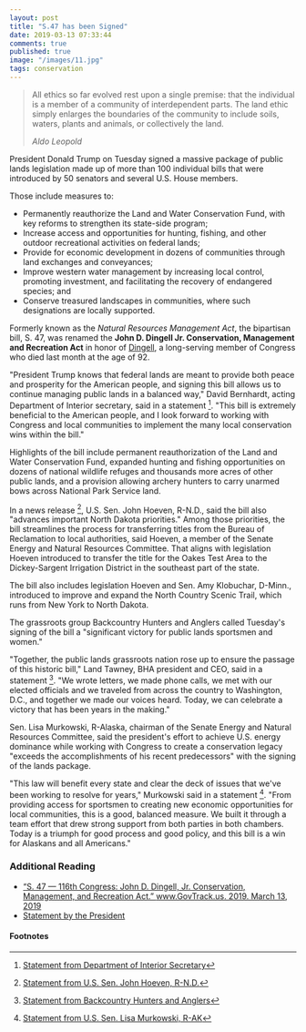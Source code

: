 ```yaml
---
layout: post
title: "S.47 has been Signed"
date: 2019-03-13 07:33:44
comments: true
published: true
image: "/images/11.jpg"
tags: conservation
---
```


> All ethics so far evolved rest upon a single premise: that the individual is
> a member of a community of interdependent parts. The land ethic simply
> enlarges the boundaries of the community to include soils, waters, plants and
> animals, or collectively the land.
>
> <cite>Aldo Leopold</cite>

President Donald Trump on Tuesday signed a massive package of public lands legislation made up of more than 100 individual bills that were introduced by 50 senators and several U.S. House members.

Those include measures to:

- Permanently reauthorize the Land and Water Conservation Fund, with key reforms to strengthen its state-side program;
- Increase access and opportunities for hunting, fishing, and other outdoor recreational activities on federal lands;
- Provide for economic development in dozens of communities through land exchanges and conveyances;
- Improve western water management by increasing local control, promoting investment, and facilitating the recovery of endangered species; and
- Conserve treasured landscapes in communities, where such designations are locally supported.

Formerly known as the _Natural Resources Management Act_, the bipartisan bill, S. 47, was renamed the **John D. Dingell Jr. Conservation, Management and Recreation Act** in honor of [Dingell](https://en.wikipedia.org/wiki/John_Dingell), a long-serving member of Congress who died last month at the age of 92.

"President Trump knows that federal lands are meant to provide both peace and prosperity for the American people, and signing this bill allows us to continue managing public lands in a balanced way," David Bernhardt, acting Department of Interior secretary, said in a statement [^1]. "This bill is extremely beneficial to the American people, and I look forward to working with Congress and local communities to implement the many local conservation wins within the bill."

[^1]: [Statement from Department of Interior Secretary](https://www.doi.gov/pressreleases/bernhardt-applauds-signing-bipartisan-public-lands-bill)

Highlights of the bill include permanent reauthorization of the Land and Water Conservation Fund, expanded hunting and fishing opportunities on dozens of national wildlife refuges and thousands more acres of other public lands, and a provision allowing archery hunters to carry unarmed bows across National Park Service land.

In a news release [^2], U.S. Sen. John Hoeven, R-N.D., said the bill also "advances important North Dakota priorities." Among those priorities, the bill streamlines the process for transferring titles from the Bureau of Reclamation to local authorities, said Hoeven, a member of the Senate Energy and Natural Resources Committee. That aligns with legislation Hoeven introduced to transfer the title for the Oakes Test Area to the Dickey-Sargent Irrigation District in the southeast part of the state.

[^2]: [Statement from U.S. Sen. John Hoeven, R-N.D.](https://www.hoeven.senate.gov/news/news-releases/hoeven-president-signs-bipartisan-lands-package-into-law2019)

The bill also includes legislation Hoeven and Sen. Amy Klobuchar, D-Minn., introduced to improve and expand the North Country Scenic Trail, which runs from New York to North Dakota.

The grassroots group Backcountry Hunters and Anglers called Tuesday's signing of the bill a "significant victory for public lands sportsmen and women."

"Together, the public lands grassroots nation rose up to ensure the passage of this historic bill," Land Tawney, BHA president and CEO, said in a statement [^3]. "We wrote letters, we made phone calls, we met with our elected officials and we traveled from across the country to Washington, D.C., and together we made our voices heard. Today, we can celebrate a victory that has been years in the making."

[^3]: [Statement from Backcountry Hunters and Anglers](https://www.backcountryhunters.org/bha_celebrates_public_lands_bill_s_passage_into_law)

Sen. Lisa Murkowski, R-Alaska, chairman of the Senate Energy and Natural Resources Committee, said the president's effort to achieve U.S. energy dominance while working with Congress to create a conservation legacy "exceeds the accomplishments of his recent predecessors" with the signing of the lands package.

"This law will benefit every state and clear the deck of issues that we've been working to resolve for years," Murkowski said in a statement [^4]. "From providing access for sportsmen to creating new economic opportunities for local communities, this is a good, balanced measure. We built it through a team effort that drew strong support from both parties in both chambers. Today is a triumph for good process and good policy, and this bill is a win for Alaskans and all Americans."

[^4]: [Statement from U.S. Sen. Lisa Murkowski, R-AK](https://www.murkowski.senate.gov/press/release/president-trump-signs-sweeping-lands-package-into-law-)

### Additional Reading

- [“S. 47 — 116th Congress: John D. Dingell, Jr. Conservation, Management, and Recreation Act.” www.GovTrack.us. 2019. March 13, 2019](https://www.govtrack.us/congress/bills/116/s47)
- [Statement by the President](https://www.whitehouse.gov/briefings-statements/statement-by-the-president-29/)

#### Footnotes
